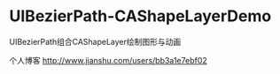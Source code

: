 # UIBezierPath-CAShapeLayerDemo
UIBezierPath组合CAShapeLayer绘制图形与动画

个人博客 
http://www.jianshu.com/users/bb3a1e7ebf02
